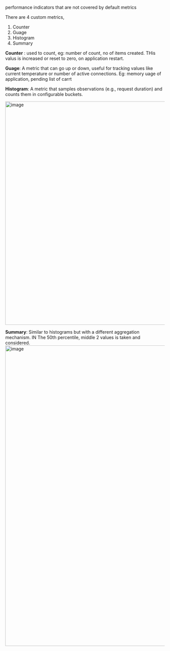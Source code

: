 performance indicators that are not covered by default metrics

There are 4 custom metrics, 
1. Counter
2. Guage
3. Histogram
4. Summary


**Counter** : used to count, eg: number of count, no of items created. THis valus is increased or reset to zero, on application restart.

**Guage**:  A metric that can go up or down, useful for tracking values like current temperature or number of active connections. Eg: memory uage of application, pending list of carrt

**Histogram**: A metric that samples observations (e.g., request duration) and counts them in configurable buckets.

<img width="704" alt="image" src="https://github.com/user-attachments/assets/0adee3ef-d048-484f-924c-41b41b92c7a9">

**Summary**:  Similar to histograms but with a different aggregation mechanism.
IN The 50th percentile, middle 2 values is taken and considered.
<img width="947" alt="image" src="https://github.com/user-attachments/assets/82007753-e5a2-42a5-bcc9-619191cbd916">

